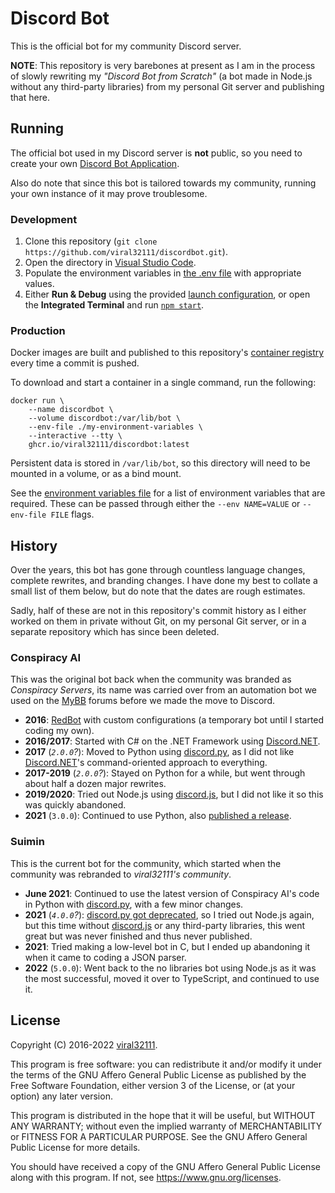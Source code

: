 # Discord Bot

This is the official bot for my community Discord server.

**NOTE**: This repository is very barebones at present as I am in the process of slowly rewriting my *"Discord Bot from Scratch"* (a bot made in Node.js without any third-party libraries) from my personal Git server and publishing that here.

## Running

The official bot used in my Discord server is **not** public, so you need to create your own [Discord Bot Application](https://discord.com/developers/docs/getting-started#creating-an-app).

Also do note that since this bot is tailored towards my community, running your own instance of it may prove troublesome.

### Development

1. Clone this repository (`git clone https://github.com/viral32111/discordbot.git`).
2. Open the directory in [Visual Studio Code](https://code.visualstudio.com/).
3. Populate the environment variables in [the .env file](.env) with appropriate values.
4. Either **Run & Debug** using the provided [launch configuration](.vscode/launch.json), or open the **Integrated Terminal** and run [`npm start`](package.json#L8).

### Production

Docker images are built and published to this repository's [container registry](https://github.com/viral32111/discordbot/pkgs/container/discordbot) every time a commit is pushed.

To download and start a container in a single command, run the following:

```
docker run \
	--name discordbot \
	--volume discordbot:/var/lib/bot \
	--env-file ./my-environment-variables \
	--interactive --tty \
	ghcr.io/viral32111/discordbot:latest
```

Persistent data is stored in `/var/lib/bot`, so this directory will need to be mounted in a volume, or as a bind mount.

See the [environment variables file](.env) for a list of environment variables that are required. These can be passed through either the `--env NAME=VALUE` or `--env-file FILE` flags.

## History

Over the years, this bot has gone through countless language changes, complete rewrites, and branding changes. I have done my best to collate a small list of them below, but do note that the dates are rough estimates.

Sadly, half of these are not in this repository's commit history as I either worked on them in private without Git, on my personal Git server, or in a separate repository which has since been deleted.

### Conspiracy AI

This was the original bot back when the community was branded as *Conspiracy Servers*, its name was carried over from an automation bot we used on the [MyBB](https://mybb.com/) forums before we made the move to Discord.

* **2016**: [RedBot](https://github.com/Cog-Creators/Red-DiscordBot) with custom configurations (a temporary bot until I started coding my own).
* **2016/2017**: Started with C# on the .NET Framework using [Discord.NET](https://github.com/discord-net/Discord.Net).
* **2017** (*`2.0.0`?*): Moved to Python using [discord.py](https://github.com/Rapptz/discord.py), as I did not like [Discord.NET](https://github.com/discord-net/Discord.Net)'s command-oriented approach to everything.
* **2017-2019** (*`2.0.0`?*): Stayed on Python for a while, but went through about half a dozen major rewrites.
* **2019/2020**: Tried out Node.js using [discord.js](https://discord.js.org), but I did not like it so this was quickly abandoned.
* **2021** (`3.0.0`): Continued to use Python, also [published a release](https://github.com/viral32111/conspiracy-ai/releases/tag/3.0.0).

### Suimin

This is the current bot for the community, which started when the community was rebranded to *viral32111's community*.

* **June 2021**: Continued to use the latest version of Conspiracy AI's code in Python with [discord.py](https://github.com/Rapptz/discord.py), with a few minor changes.
* **2021** (*`4.0.0`?*): [discord.py got deprecated](https://gist.github.com/Rapptz/4a2f62751b9600a31a0d3c78100287f1), so I tried out Node.js again, but this time without [discord.js](https://discord.js.org) or any third-party libraries, this went great but was never finished and thus never published.
* **2021**: Tried making a low-level bot in C, but I ended up abandoning it when it came to coding a JSON parser.
* **2022** (`5.0.0`): Went back to the no libraries bot using Node.js as it was the most successful, moved it over to TypeScript, and continued to use it.

## License

Copyright (C) 2016-2022 [viral32111](https://viral32111.com).

This program is free software: you can redistribute it and/or modify
it under the terms of the GNU Affero General Public License as
published by the Free Software Foundation, either version 3 of the
License, or (at your option) any later version.

This program is distributed in the hope that it will be useful,
but WITHOUT ANY WARRANTY; without even the implied warranty of
MERCHANTABILITY or FITNESS FOR A PARTICULAR PURPOSE. See the
GNU Affero General Public License for more details.

You should have received a copy of the GNU Affero General Public License
along with this program. If not, see https://www.gnu.org/licenses.
